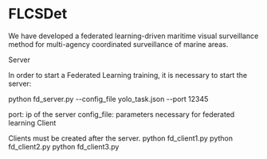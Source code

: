 # FLCSDet
We have developed a federated learning-driven maritime visual surveillance method for multi-agency coordinated surveillance of marine areas.

Server

In order to start a Federated Learning training, it is necessary to start the server:

python fd_server.py --config_file yolo_task.json --port 12345

port: ip of the server
config_file: parameters necessary for federated learning
Client

Clients must be created after the server.
python fd_client1.py
python fd_client2.py
python fd_client3.py
